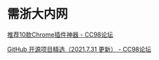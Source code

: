 # 需浙大内网

[推荐10款Chrome插件神器 - CC98论坛](https://www.cc98.org/topic/5148185)

[GitHub 开源项目精选（2021.7.31 更新） - CC98论坛](https://www.cc98.org/topic/5011983)
